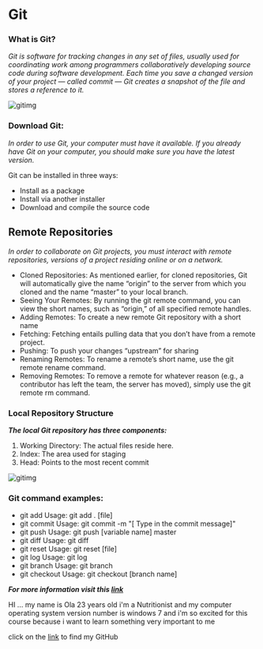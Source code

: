 # Git 
### What is Git?
*Git is software for tracking changes in any set of files, usually used for coordinating work among programmers collaboratively developing source code during software development. Each time you save a changed version of your project — called commit — Git creates a snapshot of the file and stores a reference to it.*

![gitimg](https://blog.udemy.com/wp-content/uploads/2015/08/image066.png)

### Download Git:
*In order to use Git, your computer must have it available. If you already have Git on your computer, you should make sure you have the latest version.*

Git can be installed in three ways:
- Install as a package
- Install via another installer
- Download and compile the source code

## Remote Repositories
*In order to collaborate on Git projects, you must interact with remote repositories, versions of a project residing online or on a network.*

- Cloned Repositories: As mentioned earlier, for cloned repositories, Git will automatically give the name “origin” to the server from which you cloned and the name “master” to your local branch.
- Seeing Your Remotes: By running the git remote command, you can view the short names, such as “origin,” of all specified remote handles.
- Adding Remotes:
To create a new remote Git repository with a short name
- Fetching: Fetching entails pulling data that you don’t have from a remote project.
- Pushing: To push your changes “upstream” for sharing
- Renaming Remotes: To rename a remote’s short name, use the git remote rename command.
- Removing Remotes: To remove a remote for whatever reason (e.g., a contributor has left the team, the server has moved), simply use the git remote rm command.

### Local Repository Structure
***The local Git repository has three components:***

1. Working Directory: The actual files reside here.
2. Index: The area used for staging
3. Head: Points to the most recent commit

![gitimg](https://blog.udemy.com/wp-content/uploads/2015/08/image036.png) 

### Git command examples:
* git add Usage: git add . [file] 
* git commit Usage: git commit -m "[ Type in the commit message]"
* git push Usage: git push [variable name] master
* git diff Usage: git diff 
* git reset Usage: git reset [file] 
* git log Usage: git log 
* git branch Usage: git branch 
* git checkout Usage: git checkout [branch name] 

***For more information visit this [link](https://blog.udemy.com/git-tutorial-a-comprehensive-guide/)*** 

HI ... my name is Ola 23 years old i'm a Nutritionist and my computer operating system version number is windows 7 and i'm so excited for this course because i want to learn something very important to me 

click on the [link](https://github.com/olaaltaslaq) to find my GitHub 


